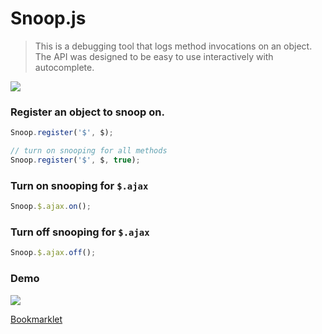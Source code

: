 Snoop.js
========

> This is a debugging tool that logs method invocations on an object.
> The API was designed to be easy to use interactively with autocomplete.

![](http://i.imgur.com/nQv8ADL.jpg)

### Register an object to snoop on.

``` js
Snoop.register('$', $);

// turn on snooping for all methods
Snoop.register('$', $, true);
```

### Turn on snooping for `$.ajax`
``` js
Snoop.$.ajax.on();
```

### Turn off snooping for `$.ajax`
``` js
Snoop.$.ajax.off();
```

### Demo
![](http://i.imgur.com/GeYpexW.gif)

[Bookmarklet](javascript:void%20function(){var%20n,t=function(){function%20n(n,t){for(var%20o%20in%20t){var%20r=t[o];r.configurable=!0,r.value%26%26(r.writable=!0)}Object.defineProperties(n,t)}return%20function(t,o,r){return%20o%26%26n(t.prototype,o),r%26%26n(t,r),t}}(),o=function(n,t){if(!(n%20instanceof%20t))throw%20new%20TypeError(%22Cannot%20call%20a%20class%20as%20a%20function%22)};!function(n){function%20r(n,t){function%20o(o){var%20u=a(t,n,o,e);i[o]=new%20s(u),r%26%26i[o].on()}var%20r=void%200===arguments[2]%3F!1:arguments[2];if(this.hasOwnProperty(n))throw%20new%20Error(%22Already%20snooping%20on%20%22+n);var%20e={execute:!0,showReturn:!0,showArgNames:!0},u=f(t),i={};u.forEach(o),i.snoop=o,this[n]=i}function%20e(n){var%20t=n.toString().replace(l,%22%22),o=t.match(p);return%20o%3Fo[1].split(h).map(function(n){return%20n.trim()}):[]}function%20u(n){return%22string%22==typeof%20n%3F'%22'+n+'%22':n}function%20i(n,t,o){var%20r,e=[n.objectName+%22%23%22+n.funcName+%22(%22];for(r=0;r%3Ct.length;r++)0!==r%26%26e.push(%22,%22),n.options.showArgNames%26%26n.funcSig[r]%26%26e.push(n.funcSig[r]+%22%20=%22),e.push(u(t[r]));return%20e.push(%22)%22),n.options.showReturn%26%26(e.push(%22-%3E%22),e.push(u(o))),e}function%20c(n){return%20function(){for(var%20t=arguments.length,o=Array(t),r=0;t%3Er;r++)o[r]=arguments[r];var%20e;return%20n.options.execute%26%26(e=n.func.apply(this,o)),console.log.apply(console,i(n,o,e)),e}}function%20a(n,t,o,r){var%20u=n[o];return{object:n,objectName:t,func:u,funcName:o,funcSig:e(u),options:r}}function%20f(n){var%20t=[];for(var%20o%20in%20n)%22[object%20Function]%22===Object.prototype.toString.call(n[o])%26%26t.push(o);return%20t}n.register=r;var%20s=function(){function%20n(t){o(this,n),this.info=t}return%20t(n,{on:{value:function(){var%20n=this.info,t=n.object,o=n.funcName;t[o]=c(this.info)}},off:{value:function(){var%20n=this.info,t=n.object,o=n.funcName,r=n.func;t[o]=r}}}),n}(),p=/^function\s*[^\(]*\(\s*([^\)]*)\)/m,h=/,/,l=/((\/\/.*$)|(\/\*[\s\S]*%3F\*\/))/gm;n.enumerateMethods=f}(n||(n={})),%22undefined%22!=typeof%20module%26%26(module.exports=n)}();)
